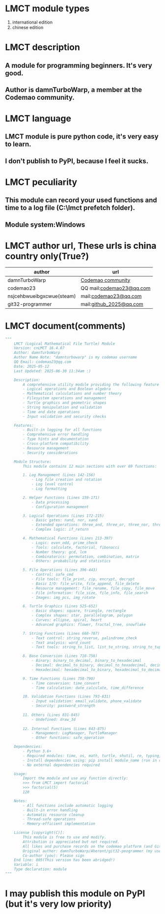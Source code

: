 # LMCT module types

1. international edition
2. chinese edition

# LMCT description

## A module for programming beginners. It's very good.
## Author is damnTurboWarp, a member at the Codemao community.

# LMCT language

## LMCT module is pure python code, it's very easy to learn.
## I don't publish to PyPI, because I feel it sucks.

# LMCT peculiarity

## This module can record your used functions and time to a log file (C:\lmct prefetch folder).
## Module system:Windows

# LMCT author url, These urls is china country only(True?)

|author|url|
|-------------------------|-------------------------------------------------------------|
|damnTurboWarp            |[Codemao community](https://shequ.codemao.cn/user/1274549095)|
|codemao23                |QQ mail:codemao23@qq.com                                     |
|nsjcehbwueibgxcwue(steam)|mail:codemao23@qq.com                                        |
|git32-programmer         |mail:github_2025@qq.com                                      |

# LMCT document(comments)

```python
"""
    LMCT (Logical Mathematical File Turtle) Module
    Version: cnLMCT 16.4.87
    Author: damnTurboWarp
    Author Name Note: "damnturbowarp" is my codemao username
    QQ Email: codemao23@qq.com
    Date: 2025-05-12
    Last Updated: 2025-06-30 11:34am :)

    Description:
        A comprehensive utility module providing the following feature sets:
        - Logical operations and Boolean algebra
        - Mathematical calculations and number theory
        - Filesystem operations and management
        - Turtle graphics and geometric shapes
        - String manipulation and validation
        - Time and date operations
        - Input validation and security checks

    Features:
        - Built-in logging for all functions
        - Comprehensive error handling
        - Type hints and documentation
        - Cross-platform compatibility
        - Resource management
        - Security considerations

    Module Structure:
        This module contains 12 main sections with over 69 functions:

        1. Log Management (Lines 142-156)
            - Log file creation and rotation
            - Log level control
            - Log formatting

        2. Helper Functions (Lines 159-171)
            - Data processing
            - Configuration management

        3. Logical Operations (Lines 172-215)
            - Basic gates: nand, nor, xand
            - Extended operations: three_and, three_or, three_nor, three_nand
            - Complex logic: if_return

        4. Mathematical Functions (Lines 213-397)
            - Logic: even_odd, prime_check
            - Tools: calculate, factorial, fibonacci
            - Number theory: gcd, lcm
            - Combinatorics: permutation, combination, matrix
            - Others: probability and statistics

        5. File Operations (Lines 396-443)
            - Control: safe_cmd
            - File tools: file_print, zip, encrypt, decrypt
            - Basic I/O: file_write, file_append, file_delete
            - Resource management: file_rename, file_copy, file_move
            - File information: file_size, file_info, file_search
            - Images: img_pcs, img_rotate

        6. Turtle Graphics (Lines 525-652)
            - Basic shapes: square, triangle, rectangle
            - Complex shapes: star, parallelogram, polygon
            - Curves: ellipse, spiral, heart
            - Advanced graphics: flower, fractal_tree, snowflake

        7. String Functions (Lines 660-707)
            - Text control: string_reverse, palindrome_check
            - Text analysis: word_count
            - Text tools: string_to_list, list_to_string, string_to_tuple, string_to_ascii, ascii_to_string

        8. Base Conversion (Lines 718-758)
            - Binary: binary_to_decimal, binary_to_hexadecimal
            - Decimal: decimal_to_binary, decimal_to_hexadecimal, decimal_to_octal
            - Hexadecimal: hexadecimal_to_binary, hexadecimal_to_decimal

        9. Time Functions (Lines 758-790)
            - Time conversion: time_convert
            - Time calculation: date_calculate, time_difference

        10. Validation Functions (Lines 793-831)
            - Input validation: email_validate, phone_validate
            - Security: password_strength
    
        11. Others (Lines 831-845)
            - Undefined: draw_3d
    
        12. Internal Functions (Lines 843-875)
            - Management: LogManager, TurtleManager
            - Other functions: safe_operation

    Dependencies:
        - Python 3.6+
        - Required modules: time, os, math, turtle, shutil, re, typing, pathlib, dataclasses, subprocess, functools, logging, matplotlib, pillow, mpl_toolkits.mpl3d
        - Install dependencies using: pip install module_name (run in cmd)
        - No external dependencies required

    Usage:
        Import the module and use any function directly:
        >>> from LMCT import factorial
        >>> factorial(5)
        120

    Notes:
        - All functions include automatic logging
        - Built-in error handling
        - Automatic resource cleanup
        - Thread-safe operations
        - Memory-efficient implementation

    License [copyright(C)]:
        This module is free to use and modify.
        Attribution is appreciated but not required.
        All likes and purchase records on the codemao platform (and GitHub) belong to the original author.
        Original author: damnTurboWarp/Aherent/git32-peogrammer (my usernames on other platforms, see README.md in the repository for profile URLs)
        Co-author (you): Please sign
    End line: 805(This version has been abridged!)
    Variable: i
    Type declaration: module
"""

```
# I may publish this module on PyPI (but it's very low priority)